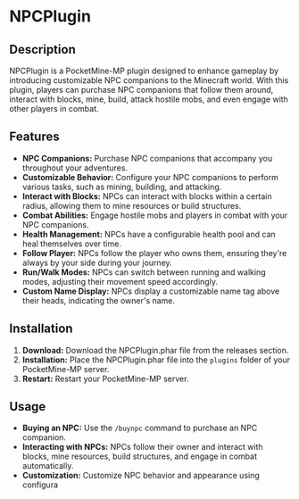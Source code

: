# NPCPlugin

## Description
NPCPlugin is a PocketMine-MP plugin designed to enhance gameplay by introducing customizable NPC companions to the Minecraft world. With this plugin, players can purchase NPC companions that follow them around, interact with blocks, mine, build, attack hostile mobs, and even engage with other players in combat.

## Features
- **NPC Companions:** Purchase NPC companions that accompany you throughout your adventures.
- **Customizable Behavior:** Configure your NPC companions to perform various tasks, such as mining, building, and attacking.
- **Interact with Blocks:** NPCs can interact with blocks within a certain radius, allowing them to mine resources or build structures.
- **Combat Abilities:** Engage hostile mobs and players in combat with your NPC companions.
- **Health Management:** NPCs have a configurable health pool and can heal themselves over time.
- **Follow Player:** NPCs follow the player who owns them, ensuring they're always by your side during your journey.
- **Run/Walk Modes:** NPCs can switch between running and walking modes, adjusting their movement speed accordingly.
- **Custom Name Display:** NPCs display a customizable name tag above their heads, indicating the owner's name.

## Installation
1. **Download:** Download the NPCPlugin.phar file from the releases section.
2. **Installation:** Place the NPCPlugin.phar file into the `plugins` folder of your PocketMine-MP server.
3. **Restart:** Restart your PocketMine-MP server.

## Usage
- **Buying an NPC:** Use the `/buynpc` command to purchase an NPC companion.
- **Interacting with NPCs:** NPCs follow their owner and interact with blocks, mine resources, build structures, and engage in combat automatically.
- **Customization:** Customize NPC behavior and appearance using configura
